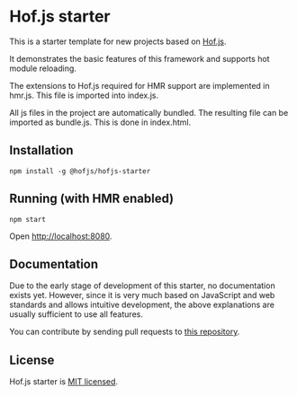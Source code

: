 # Hof.js starter

This is a starter template for new projects based on [Hof.js](https://github.com/hofjs/hof).

It demonstrates the basic features of this framework and supports hot module reloading.

The extensions to Hof.js required for HMR support are implemented in hmr.js. This file is imported into index.js.

All js files in the project are automatically bundled. The resulting file can be imported as bundle.js. This is done in index.html.

## Installation

```
npm install -g @hofjs/hofjs-starter
```


## Running (with HMR enabled)

```
npm start
```

Open [http://localhost:8080](http://localhost:8080).


## Documentation

Due to the early stage of development of this starter, no documentation exists yet. However, since it is very much based on JavaScript and web standards and allows intuitive development, the above explanations are usually sufficient to use all features.

You can contribute by sending pull requests to [this repository](https://github.com/hofjs/starter).


## License

Hof.js starter is [MIT licensed](./LICENSE.md).
